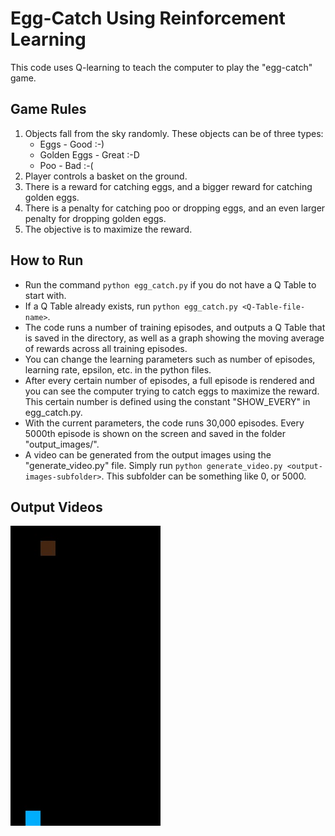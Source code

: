 # Egg-Catch Using Reinforcement Learning

This code uses Q-learning to teach the computer to play the "egg-catch" game.

## Game Rules

1. Objects fall from the sky randomly. These objects can be of three types:
	* Eggs - Good :-)
	* Golden Eggs - Great :-D
	* Poo - Bad :-(
1. Player controls a basket on the ground.
1. There is a reward for catching eggs, and a bigger reward for catching golden eggs.
1. There is a penalty for catching poo or dropping eggs, and an even larger penalty for dropping golden eggs.
1. The objective is to maximize the reward.

## How to Run

* Run the command `python egg_catch.py` if you do not have a Q Table to start with.
* If a Q Table already exists, run `python egg_catch.py <Q-Table-file-name>`.
* The code runs a number of training episodes, and outputs a Q Table that is saved in the directory, as well as a graph showing the moving average of rewards across all training episodes.
* You can change the learning parameters such as number of episodes, learning rate, epsilon, etc. in the python files.
* After every certain number of episodes, a full episode is rendered and you can see the computer trying to catch eggs to maximize the reward. This certain number is defined using the constant "SHOW_EVERY" in egg_catch.py.
* With the current parameters, the code runs 30,000 episodes. Every 5000th episode is shown on the screen and saved in the folder "output_images/".
* A video can be generated from the output images using the "generate_video.py" file. Simply run `python generate_video.py <output-images-subfolder>`. This subfolder can be something like 0, or 5000.

## Output Videos

![Alt Text](https://github.com/bapat-akshay/egg_catch/blob/master/egg-catch-0.gif)
